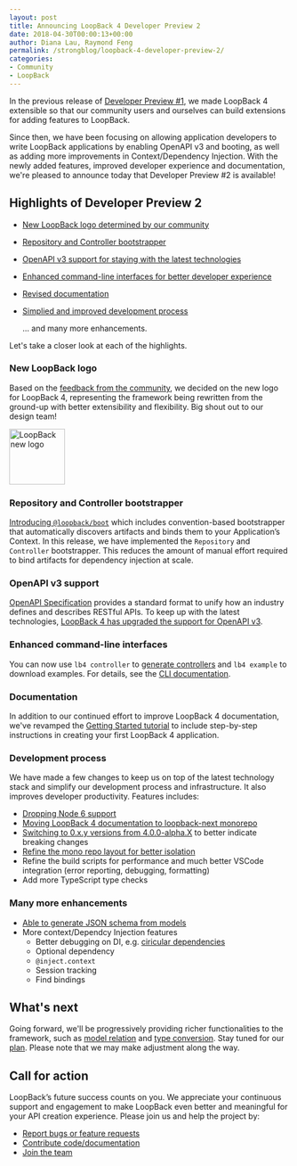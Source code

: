 ```yaml
---
layout: post
title: Announcing LoopBack 4 Developer Preview 2
date: 2018-04-30T00:00:13+00:00
author: Diana Lau, Raymond Feng
permalink: /strongblog/loopback-4-developer-preview-2/
categories:
- Community
- LoopBack
---
```


In the previous release of [Developer Preview #1](https://strongloop.com/strongblog/loopback-4-developer-preview-release), 
we made LoopBack 4 extensible so that our community users and ourselves can build 
extensions for adding features to LoopBack. 

Since then, we have been focusing on allowing application developers to write 
LoopBack applications by enabling OpenAPI v3 and booting, as well as adding more 
improvements in Context/Dependency Injection.
With the newly added features, improved developer experience and documentation, 
we're pleased to announce today that Developer Preview #2 is available!  

<!--more-->

## Highlights of Developer Preview 2

- [New LoopBack logo determined by our community](#new-loopback-logo)
- [Repository and Controller bootstrapper](#Repository-and-Controller-bootstrapper)
- [OpenAPI v3 support for staying with the latest technologies](#OpenAPI-v3-support)
- [Enhanced command-line interfaces for better developer experience](#Enhanced-command-line-interfaces)
- [Revised documentation](#Documentation)
- [Simplied and improved development process](#Development-process)

   ... and many more enhancements.


Let's take a closer look at each of the highlights. 

### New LoopBack logo
Based on the [feedback from the community](https://strongloop.com/strongblog/thanks-loopback-4-logo/), 
we decided on the new logo for LoopBack 4, representing the framework being rewritten from the ground-up with better extensibility and flexibility.  Big shout out to our design team!

<img src="http://loopback.io/images/branding/mark/blue/loopback.jpg" alt="LoopBack new logo" style="width: 100px; margin:auto;"/>

### Repository and Controller bootstrapper
[Introducing `@loopback/boot`](https://strongloop.com/strongblog/introducing-boot-for-loopback-4/) 
which includes convention-based bootstrapper that automatically discovers artifacts and binds them to your Application’s Context. In this release, we have implemented the `Repository` and 
`Controller` bootstrapper.  This reduces the amount of manual effort required to bind artifacts for dependency injection at scale.

### OpenAPI v3 support
[OpenAPI Specification](https://swagger.io/specification/) provides a standard format to unify how an industry defines and describes RESTful APIs.  To keep up with the latest
technologies, [LoopBack 4 has upgraded the support for OpenAPI v3](https://github.com/strongloop/loopback-next/tree/master/packages/openapi-v3).

### Enhanced command-line interfaces
You can now use `lb4 controller` to [generate controllers](https://strongloop.com/strongblog/generate-controllers-loopback-4-cli/)
and `lb4 example` to download examples. For details, see the [CLI documentation](http://loopback.io/doc/en/lb4/Command-line-interface.html). 

### Documentation
In addition to our continued effort to improve LoopBack 4 documentation, 
we've revamped the [Getting Started tutorial](http://loopback.io/doc/en/lb4/todo-tutorial.html) 
to include step-by-step instructions in creating your first LoopBack 4 application.  

### Development process
We have made a few changes to keep us on top of the latest technology stack and 
simplify our development process and infrastructure.  It also improves developer productivity.
Features includes:
- [Dropping Node 6 support](https://strongloop.com/strongblog/loopback-4-dropping-node6)
- [Moving LoopBack 4 documentation to loopback-next monorepo](https://strongloop.com/strongblog/march-2018-milestone/) 
- [Switching to 0.x.y versions from 4.0.0-alpha.X](https://github.com/strongloop/loopback-next/issues/954) to better indicate breaking changes
- [Refine the mono repo layout for better isolation](https://github.com/strongloop/loopback-next/pull/1231)
- Refine the build scripts for performance and much better VSCode integration (error reporting, debugging, formatting)
- Add more TypeScript type checks

### Many more enhancements
- [Able to generate JSON schema from models](https://strongloop.com/strongblog/loopback-4-json-schema-generation/)
- More context/Dependcy Injection features
  - Better debugging on DI, e.g. [ciricular dependencies](https://strongloop.com/strongblog/loopback-4-track-down-dependency-injections/)
  - Optional dependency
  - `@inject.context`
  - Session tracking
  - Find bindings

## What's next
Going forward, we'll be progressively providing richer functionalities to the framework,
such as [model relation](https://github.com/strongloop/loopback-next/issues/1032) and [type conversion](https://github.com/strongloop/loopback-next/issues/755).  Stay tuned for our [plan](https://github.com/strongloop/loopback-next/wiki/Upcoming-Releases).
Please note that we may make adjustment along the way.  

## Call for action
LoopBack’s future success counts on you. We appreciate your continuous support and engagement to make LoopBack even better and meaningful for your API creation experience. Please join us and help the project by:
- [Report bugs or feature requests](https://github.com/strongloop/loopback-next/issues)
- [Contribute code/documentation](https://github.com/strongloop/loopback-next/blob/master/docs/CONTRIBUTING.md)
- [Join the team](https://github.com/strongloop/loopback-next/issues/110)